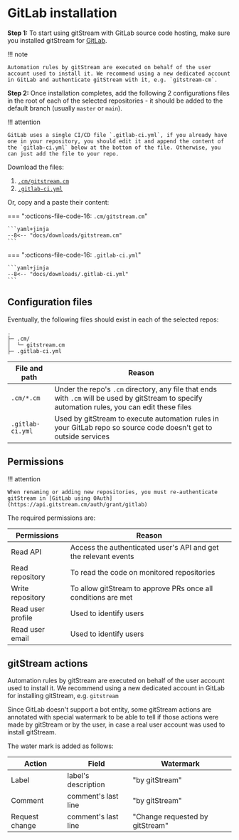 # GitLab installation 

**Step 1:** To start using gitStream with GitLab source code hosting, make sure you installed gitStream for [GitLab](https://api.gitstream.cm/auth/grant/gitlab).

!!! note 

	Automation rules by gitStream are executed on behalf of the user account used to install it. We recommend using a new dedicated account in GitLab and authenticate gitStream with it, e.g. `gitstream-cm`.

**Step 2:** Once installation completes, add the following 2 configurations files in the root of each of the selected repositories - it should be added to the default branch (usually `master` or `main`).

!!! attention 

	GitLab uses a single CI/CD file `.gitlab-ci.yml`, if you already have one in your repository, you should edit it and append the content of the `gitlab-ci.yml` below at the bottom of the file. Otherwise, you can just add the file to your repo.  

Download the files:

1. [`.cm/gitstream.cm`](/downloads/gitstream.cm)
2. [`.gitlab-ci.yml`](/downloads/.gitlab-ci.yml)

Or, copy and a paste their content:

=== ":octicons-file-code-16: `.cm/gitstream.cm`"

    ```yaml+jinja
    --8<-- "docs/downloads/gitstream.cm"
    ```
=== ":octicons-file-code-16: `.gitlab-ci.yml`"

    ```yaml+jinja   
    --8<-- "docs/downloads/.gitlab-ci.yml"
    ```

## Configuration files

Eventually, the following files should exist in each of the selected repos:

```
.
├─ .cm/
│  └─ gitstream.cm
├─ .gitlab-ci.yml
```

| File and path         | Reason |
|-----------------------|----------------------------------------|
| `.cm/*.cm`    | Under the repo's `.cm` directory, any file that ends with `.cm` will be used by gitStream to specify automation rules, you can edit these files |
| `.gitlab-ci.yml` | Used by gitStream to execute automation rules in your GitLab repo so source code doesn't get to outside services |

## Permissions

!!! attention 

	When renaming or adding new repositories, you must re-authenticate gitStream in [GitLab using OAuth](https://api.gitstream.cm/auth/grant/gitlab)

The required permissions are: 

| Permissions           | Reason |
|----------------------|-------------------------------------------------------|
| Read API | Access the authenticated user's API and get the relevant events |
| Read repository | To read the code on monitored repositories |
| Write repository | To allow gitStream to approve PRs once all conditions are met |
| Read user profile | Used to identify users |
| Read user email | Used to identify users |

## gitStream actions

Automation rules by gitStream are executed on behalf of the user account used to install it. We recommend using a new dedicated account in GitLab for installing gitStream, e.g. `gitstream`

Since GitLab doesn't support a bot entity, some gitStream actions are annotated with special watermark to be able to tell if those actions were made by gitStream or by the user, in case a real user account was used to install gitStream. 

The water mark is added as follows:

| Action  | Field   | Watermark |
| ------- | ------- | --------- |
| Label   | label's description | "by gitStream" |
| Comment | comment's last line | "by gitStream" |
| Request change | comment's last line | "Change requested by gitStream" |
